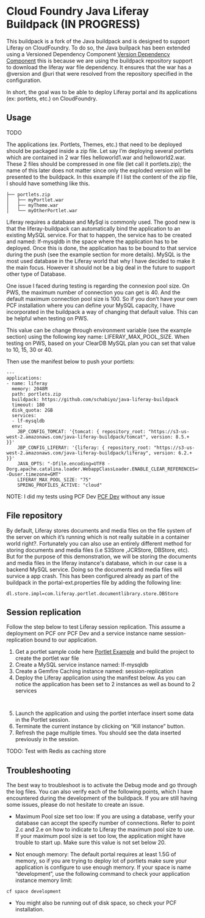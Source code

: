 # Cloud Foundry Java Liferay Buildpack (IN PROGRESS)

This buildpack is a fork of the Java buildpack and is designed to support Liferay on CloudFoundry. To do so, the Java builpack has been extended using a Versioned Dependency Component [Version Dependency Component][] this is because we are using the buildpack repository support to download the liferay war file dependency. It ensures that the war has a @version and @uri that were resolved from the repository specified in the configuration.

In short, the goal was to be able to deploy Liferay portal and its applications (ex: portlets, etc.) on CloudFoundry.


## Usage

TODO

The applications (ex. Portlets, Themes, etc.) that need to be deployed should be packaged inside a zip file. Let say I’m deploying several portlets which are contained in 2 war files helloworld1.war and helloworld2.war. These 2 files should be compressed in one file (let call it portlets.zip); the name of this later does not matter since only the exploded version will be presented to the buildpack. In this example if I list the content of the zip file, I should have something like this.

```
├── portlets.zip
│   ├── myPortlet.war
│   ├── myTheme.war
│   └── myOtherPortlet.war
```

Liferay requires a database and MySql is commonly used.  The good new is that the liferay-buildpack can automatically bind the application to an existing MySQL service. For that to happen, the service has to be created and named: lf-mysqldb in the space where the application has to be deployed. Once this is done, the application has to be bound to that service during the push (see the example section for more details). MySQL is the most used database in the Liferay world that why I have decided to make it the main focus. However it should not be a big deal in the future to support other type of Database.

One issue I faced during testing is regarding the connexion pool size. On PWS, the maximum number of connection you can get is 40. And the default maximum connection pool size is 100. So if you don’t have your own PCF installation where you can define your MySQL capacity, I have incorporated in the buildpack a way of changing that default value.  This can be helpful when testing on PWS.

This value can be change through environment variable (see the example section) using the following key name: LIFERAY_MAX_POOL_SIZE. When testing on PWS, based on your ClearDB MySQL plan you can set that value to 10, 15, 30 or 40.


Then use the manifest below to push your portlets:

```
---
applications:
- name: liferay
  memory: 2048M
  path: portlets.zip
  buildpack: https://github.com/schabiyo/java-liferay-buildpack
  timeout: 180
  disk_quota: 2GB
  services:
  - lf-mysqldb
  env:
    JBP_CONFIG_TOMCAT: '{tomcat: { repository_root: "https://s3-us-west-2.amazonaws.com/java-liferay-buildpack/tomcat", version: 8.5.+ }}'
    JBP_CONFIG_LIFERAY: '{liferay: { repository_root: "https://s3-us-west-2.amazonaws.com/java-liferay-buildpack/liferay", version: 6.2.+ }}'
    JAVA_OPTS: "-Dfile.encoding=UTF8 -Dorg.apache.catalina.loader.WebappClassLoader.ENABLE_CLEAR_REFERENCES=false -Duser.timezone=GMT"
    LIFERAY_MAX_POOL_SIZE: "75"
    SPRING_PROFILES_ACTIVE: "cloud"
```

NOTE: I did my tests using PCF Dev [PCF Dev][]  without any issue 

## File repository

By default, Liferay stores documents and media files on the file system of the server on which it’s running which is not really suitable in a container world right?. Fortunately you can also use an entirely different method for storing documents and media files (i.e S3Store ,JCRStore, DBStore, etc). But for the purpose of this demonstration, we will be storing the documents and media files in the liferay instance's database, which in our case is a backend MySQL service. Doing so the documents and media files will survice a app crash. This has been configured already as part of the buildpack in the portal-ext.properties file by adding the following line:

``dl.store.impl=com.liferay.portlet.documentlibrary.store.DBStore ``


## Session replication

Follow the step below to test Liferay session replication. This assume a deployment on PCF onr PCF Dev and a service instance name session-replication bound to our application.

1. Get a portlet sample code here [Portlet Example][] and build the project to create the portlet war file
2. Create a MySQL service instance named: lf-mysqldb
3. Create a Gemfire Caching instance named: session-replication
4. Deploy the Liferay application using the manifest below. As you can notice the application has been set to 2 instances as well as bound to 2 services

```


```


5. Launch the application and using the portlet interface insert some data in the Portlet session.
6. Terminate the current instance by clicking on “Kill instance” button.
7. Refresh the page multiple times. You should see the data inserted previously in the session.

TODO: Test with Redis as caching store

## Troubleshooting

The best way to troubleshoot is to activate the Debug mode and go through the log files. You can also verify each of the following points, which I have encountered during the development of the buildpack.  If you are still having some issues, please do not hesitate to create an issue.

* Maximum Pool size set too low: If you are using a database, verify your database can accept the specify number of connections.  Refer to point 2.c and 2.e on how to indicate to Liferay the maximum pool size to use. If your maximum pool size is set too low, the application might have trouble to start up. Make sure this value is not set below 20.

* Not enough memory:  The default portal requires at least 1.5G of memory, so if you are trying to deploy lot of portlets make sure your application is configure to use enough memory. If your space is name “development”, use the following command to check your application instance memory limit:

`` cf space development ``


* You might also be running out of disk space, so check your PCF installation.

[Version Dependency Component]: https://github.com/cloudfoundry/java-buildpack/blob/master/docs/extending-versioned_dependency_component.md
[PCF Dev]: https://network.pivotal.io/products/pcfdev
[Portlet Example]: https://github.com/schabiyo/spring-liferay-session-portlet
